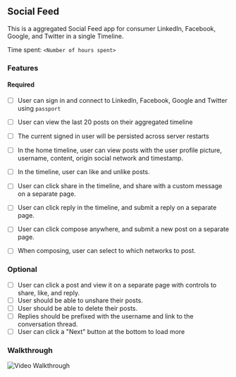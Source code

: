 ## Social Feed

This is a aggregated Social Feed app for consumer LinkedIn, Facebook, Google, and Twitter in a single Timeline.


Time spent: `<Number of hours spent>`

### Features

#### Required

- [ ] User can sign in and connect to LinkedIn, Facebook, Google and Twitter using `passport`
- [ ] User can view the last 20 posts on their aggregated timeline
- [ ] The current signed in user will be persisted across server restarts
- [ ] In the home timeline, user can view posts with the user profile picture, username, content, origin social network and timestamp.
- [ ] In the timeline, user can like and unlike posts.
- [ ] User can click share in the timeline, and share with a custom message on a separate page.
- [ ] User can click reply in the timeline, and submit a reply on a separate page.
- [ ] User can click compose anywhere, and submit a new post on a separate page.
- [ ] When composing, user can select to which networks to post.


### Optional

- [ ] User can click a post and view it on a separate page with controls to share, like, and reply.
- [ ] User should be able to unshare their posts.
- [ ] User should be able to delete their posts.
- [ ] Replies should be prefixed with the username and link to the conversation thread.
- [ ] User can click a "Next" button at the bottom to load more 

### Walkthrough

![Video Walkthrough](...)



